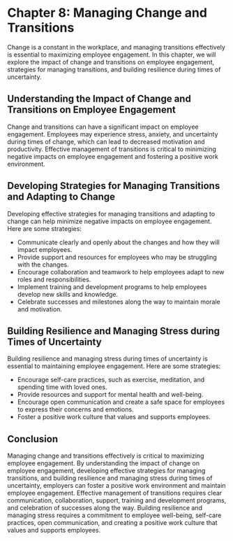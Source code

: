 Chapter 8: Managing Change and Transitions
==========================================

Change is a constant in the workplace, and managing transitions effectively is essential to maximizing employee engagement. In this chapter, we will explore the impact of change and transitions on employee engagement, strategies for managing transitions, and building resilience during times of uncertainty.

Understanding the Impact of Change and Transitions on Employee Engagement
-------------------------------------------------------------------------

Change and transitions can have a significant impact on employee engagement. Employees may experience stress, anxiety, and uncertainty during times of change, which can lead to decreased motivation and productivity. Effective management of transitions is critical to minimizing negative impacts on employee engagement and fostering a positive work environment.

Developing Strategies for Managing Transitions and Adapting to Change
---------------------------------------------------------------------

Developing effective strategies for managing transitions and adapting to change can help minimize negative impacts on employee engagement. Here are some strategies:

* Communicate clearly and openly about the changes and how they will impact employees.
* Provide support and resources for employees who may be struggling with the changes.
* Encourage collaboration and teamwork to help employees adapt to new roles and responsibilities.
* Implement training and development programs to help employees develop new skills and knowledge.
* Celebrate successes and milestones along the way to maintain morale and motivation.

Building Resilience and Managing Stress during Times of Uncertainty
-------------------------------------------------------------------

Building resilience and managing stress during times of uncertainty is essential to maintaining employee engagement. Here are some strategies:

* Encourage self-care practices, such as exercise, meditation, and spending time with loved ones.
* Provide resources and support for mental health and well-being.
* Encourage open communication and create a safe space for employees to express their concerns and emotions.
* Foster a positive work culture that values and supports employees.

Conclusion
----------

Managing change and transitions effectively is critical to maximizing employee engagement. By understanding the impact of change on employee engagement, developing effective strategies for managing transitions, and building resilience and managing stress during times of uncertainty, employers can foster a positive work environment and maintain employee engagement. Effective management of transitions requires clear communication, collaboration, support, training and development programs, and celebration of successes along the way. Building resilience and managing stress requires a commitment to employee well-being, self-care practices, open communication, and creating a positive work culture that values and supports employees.


